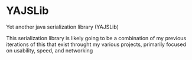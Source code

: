 # YAJSLib
Yet another java serialization library (YAJSLib)

This serialization library is likely going to be a combination of my previous iterations of this that exist throught my various
projects, primarily focused on usability, speed, and networking
